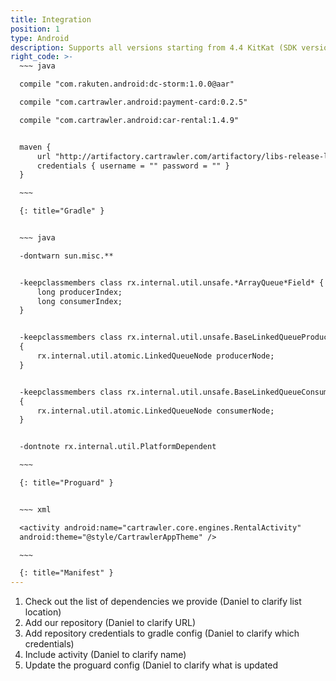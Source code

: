 ```yaml
---
title: Integration
position: 1
type: Android
description: Supports all versions starting from 4.4 KitKat (SDK version 19)
right_code: >-
  ~~~ java

  compile "com.rakuten.android:dc-storm:1.0.0@aar"

  compile "com.cartrawler.android:payment-card:0.2.5"

  compile "com.cartrawler.android:car-rental:1.4.9"


  maven {
      url "http://artifactory.cartrawler.com/artifactory/libs-release-local"
      credentials { username = "" password = "" }
  }

  ~~~

  {: title="Gradle" }


  ~~~ java

  -dontwarn sun.misc.**


  -keepclassmembers class rx.internal.util.unsafe.*ArrayQueue*Field* {
      long producerIndex;
      long consumerIndex;
  }


  -keepclassmembers class rx.internal.util.unsafe.BaseLinkedQueueProducerNodeRef
  {
      rx.internal.util.atomic.LinkedQueueNode producerNode;
  }


  -keepclassmembers class rx.internal.util.unsafe.BaseLinkedQueueConsumerNodeRef
  {
      rx.internal.util.atomic.LinkedQueueNode consumerNode;
  }


  -dontnote rx.internal.util.PlatformDependent

  ~~~

  {: title="Proguard" }


  ~~~ xml

  <activity android:name="cartrawler.core.engines.RentalActivity"
  android:theme="@style/CartrawlerAppTheme" />

  ~~~

  {: title="Manifest" }
---
```



1. Check out the list of dependencies we provide (Daniel to clarify list location)
2. Add our repository (Daniel to clarify URL)
3. Add repository credentials to gradle config (Daniel to clarify which credentials)
4. Include activity (Daniel to clarify name)
5. Update the proguard config (Daniel to clarify what is updated